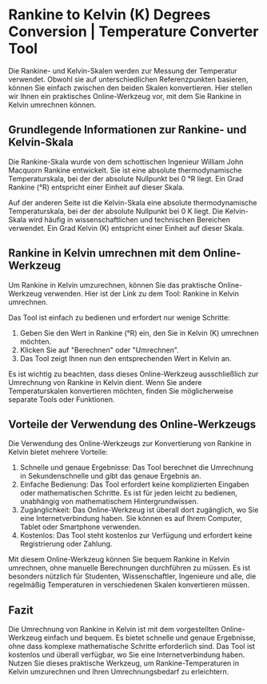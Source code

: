 Rankine to Kelvin (K) Degrees Conversion | Temperature Converter Tool
=====================================================================

Die Rankine- und Kelvin-Skalen werden zur Messung der Temperatur verwendet. Obwohl sie auf unterschiedlichen Referenzpunkten basieren, können Sie einfach zwischen den beiden Skalen konvertieren. Hier stellen wir Ihnen ein praktisches Online-Werkzeug vor, mit dem Sie Rankine in Kelvin umrechnen können.

Grundlegende Informationen zur Rankine- und Kelvin-Skala
--------------------------------------------------------

Die Rankine-Skala wurde von dem schottischen Ingenieur William John Macquorn Rankine entwickelt. Sie ist eine absolute thermodynamische Temperaturskala, bei der der absolute Nullpunkt bei 0 °R liegt. Ein Grad Rankine (°R) entspricht einer Einheit auf dieser Skala.

Auf der anderen Seite ist die Kelvin-Skala eine absolute thermodynamische Temperaturskala, bei der der absolute Nullpunkt bei 0 K liegt. Die Kelvin-Skala wird häufig in wissenschaftlichen und technischen Bereichen verwendet. Ein Grad Kelvin (K) entspricht einer Einheit auf dieser Skala.

Rankine in Kelvin umrechnen mit dem Online-Werkzeug
---------------------------------------------------

Um Rankine in Kelvin umzurechnen, können Sie das praktische Online-Werkzeug verwenden. Hier ist der Link zu dem Tool: Rankine in Kelvin umrechnen.

Das Tool ist einfach zu bedienen und erfordert nur wenige Schritte:

1. Geben Sie den Wert in Rankine (°R) ein, den Sie in Kelvin (K) umrechnen möchten.
2. Klicken Sie auf "Berechnen" oder "Umrechnen".
3. Das Tool zeigt Ihnen nun den entsprechenden Wert in Kelvin an.

Es ist wichtig zu beachten, dass dieses Online-Werkzeug ausschließlich zur Umrechnung von Rankine in Kelvin dient. Wenn Sie andere Temperaturskalen konvertieren möchten, finden Sie möglicherweise separate Tools oder Funktionen.

Vorteile der Verwendung des Online-Werkzeugs
--------------------------------------------

Die Verwendung des Online-Werkzeugs zur Konvertierung von Rankine in Kelvin bietet mehrere Vorteile:

1. Schnelle und genaue Ergebnisse: Das Tool berechnet die Umrechnung in Sekundenschnelle und gibt das genaue Ergebnis an.
2. Einfache Bedienung: Das Tool erfordert keine komplizierten Eingaben oder mathematischen Schritte. Es ist für jeden leicht zu bedienen, unabhängig von mathematischem Hintergrundwissen.
3. Zugänglichkeit: Das Online-Werkzeug ist überall dort zugänglich, wo Sie eine Internetverbindung haben. Sie können es auf Ihrem Computer, Tablet oder Smartphone verwenden.
4. Kostenlos: Das Tool steht kostenlos zur Verfügung und erfordert keine Registrierung oder Zahlung.

Mit diesem Online-Werkzeug können Sie bequem Rankine in Kelvin umrechnen, ohne manuelle Berechnungen durchführen zu müssen. Es ist besonders nützlich für Studenten, Wissenschaftler, Ingenieure und alle, die regelmäßig Temperaturen in verschiedenen Skalen konvertieren müssen.

Fazit
-----

Die Umrechnung von Rankine in Kelvin ist mit dem vorgestellten Online-Werkzeug einfach und bequem. Es bietet schnelle und genaue Ergebnisse, ohne dass komplexe mathematische Schritte erforderlich sind. Das Tool ist kostenlos und überall verfügbar, wo Sie eine Internetverbindung haben. Nutzen Sie dieses praktische Werkzeug, um Rankine-Temperaturen in Kelvin umzurechnen und Ihren Umrechnungsbedarf zu erleichtern.